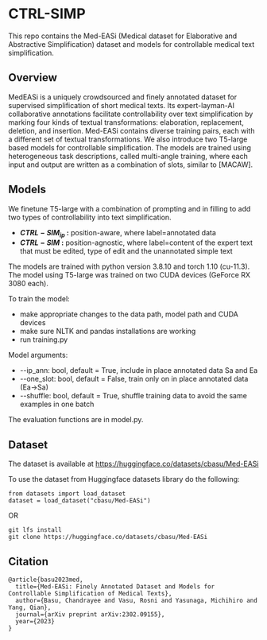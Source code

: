 # CTRL-SIMP

This repo contains the Med-EASi (Medical dataset for Elaborative and Abstractive
Simplification) dataset and models for controllable medical text simplification. 

## Overview
MedEASi is a uniquely crowdsourced and finely annotated dataset for supervised simplification of short medical
texts. Its expert-layman-AI collaborative annotations facilitate controllability over text simplification by marking four
kinds of textual transformations: elaboration, replacement, deletion, and insertion. Med-EASi contains diverse training pairs, each with a different set of textual transformations. We also introduce two T5-large based models for controllable simplification. The models are trained using heterogeneous task descriptions, called multi-angle training, where each input and output are written as a combination of slots, similar to [MACAW]. 

## Models
We finetune T5-large with a combination of prompting and in filling to add two types of controllability into text simplification. 
- **$CTRL-SIM_{ip}$ :** position-aware, where label=annotated data
- **$CTRL-SIM$ :** position-agnostic, where label=content of the expert text that must be edited, type of edit and the unannotated simple text

The models are trained with python version 3.8.10 and torch 1.10 (cu-11.3). The model using T5-large was trained on two CUDA devices (GeForce RX 3080 each).

To train the model:
* make appropriate changes to the data path, model path and CUDA devices
* make sure NLTK and pandas installations are working
* run training.py 

Model arguments:
* --ip_ann: bool, default = True, include in place annotated data Sa and Ea
* --one_slot: bool, default = False, train only on in place annotated data (Ea->Sa)
* --shuffle: bool, default = True, shuffle training data to avoid the same examples in one batch

The evaluation functions are in model.py.

## Dataset
The dataset is available at https://huggingface.co/datasets/cbasu/Med-EASi

To use the dataset from Huggingface datasets library do the following:

```
from datasets import load_dataset
dataset = load_dataset("cbasu/Med-EASi")
```

OR

```
git lfs install
git clone https://huggingface.co/datasets/cbasu/Med-EASi
```

## Citation
```
@article{basu2023med,
  title={Med-EASi: Finely Annotated Dataset and Models for Controllable Simplification of Medical Texts},
  author={Basu, Chandrayee and Vasu, Rosni and Yasunaga, Michihiro and Yang, Qian},
  journal={arXiv preprint arXiv:2302.09155},
  year={2023}
}
```

